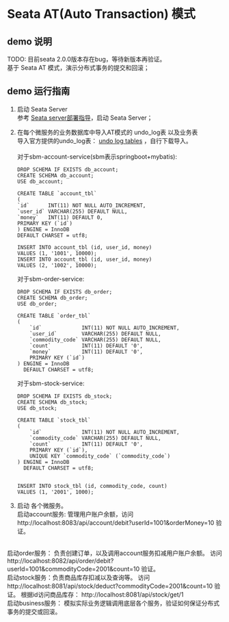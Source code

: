 # Seata AT(Auto Transaction) 模式
## demo 说明
TODO: 目前seata 2.0.0版本存在bug，等待新版本再验证。  
基于 Seata AT 模式，演示分布式事务的提交和回滚；

## demo 运行指南

1. 启动 Seata Server  
参考 [Seata server部署指导](https://github.com/bobbyz007/seata-samples/blob/main/README.md)，启动 Seata Server；

2. 在每个微服务的业务数据库中导入AT模式的 undo_log表 以及业务表  
   导入官方提供的undo_log表： [undo log tables](https://github.com/apache/incubator-seata/blob/v2.0.0/script/client/at/db/mysql.sql) ，自行下载导入。  
   <br>
   对于sbm-account-service(sbm表示springboot+mybatis):
   ```shell
   DROP SCHEMA IF EXISTS db_account;
   CREATE SCHEMA db_account;
   USE db_account;
   
   CREATE TABLE `account_tbl`
   (
   `id`      INT(11) NOT NULL AUTO_INCREMENT,
   `user_id` VARCHAR(255) DEFAULT NULL,
   `money`   INT(11) DEFAULT 0,
   PRIMARY KEY (`id`)
   ) ENGINE = InnoDB
   DEFAULT CHARSET = utf8;
   
   INSERT INTO account_tbl (id, user_id, money)
   VALUES (1, '1001', 10000);
   INSERT INTO account_tbl (id, user_id, money)
   VALUES (2, '1002', 10000);
   ```

   对于sbm-order-service:
   ```shell
   DROP SCHEMA IF EXISTS db_order;
   CREATE SCHEMA db_order;
   USE db_order;
   
   CREATE TABLE `order_tbl`
   (
       `id`             INT(11) NOT NULL AUTO_INCREMENT,
       `user_id`        VARCHAR(255) DEFAULT NULL,
       `commodity_code` VARCHAR(255) DEFAULT NULL,
       `count`          INT(11) DEFAULT '0',
       `money`          INT(11) DEFAULT '0',
       PRIMARY KEY (`id`)
   ) ENGINE = InnoDB
     DEFAULT CHARSET = utf8;
   ```

   对于sbm-stock-service:
   ```shell
   DROP SCHEMA IF EXISTS db_stock;
   CREATE SCHEMA db_stock;
   USE db_stock;
   
   CREATE TABLE `stock_tbl`
   (
       `id`             INT(11) NOT NULL AUTO_INCREMENT,
       `commodity_code` VARCHAR(255) DEFAULT NULL,
       `count`          INT(11) DEFAULT '0',
       PRIMARY KEY (`id`),
       UNIQUE KEY `commodity_code` (`commodity_code`)
   ) ENGINE = InnoDB
     DEFAULT CHARSET = utf8;
   
   
   INSERT INTO stock_tbl (id, commodity_code, count)
   VALUES (1, '2001', 1000);
   ```

3. 启动 各个微服务。  
启动account服务: 管理用户账户余额，访问 http://localhost:8083/api/account/debit?userId=1001&orderMoney=10 验证。  
<br>
启动order服务： 负责创建订单，以及调用account服务扣减用户账户余额。  
访问 http://localhost:8082/api/order/debit?userId=1001&commodityCode=2001&count=10 验证。  
<br>
启动stock服务：负责商品库存扣减以及查询等。  
访问 http://localhost:8081/api/stock/deduct?commodityCode=2001&count=10 验证。  
根据id访问商品库存： http://localhost:8081/api/stock/get/1  
<br>
启动business服务： 模拟实际业务逻辑调用底层各个服务，验证如何保证分布式事务的提交或回滚。  


